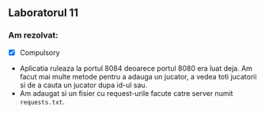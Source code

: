## Laboratorul 11

### Am rezolvat:

* [x] Compulsory
* Aplicatia ruleaza la portul 8084 deoarece portul 8080 era luat deja. 
Am facut mai multe metode pentru a adauga un jucator, a vedea 
toti jucatorii si de a cauta un jucator dupa id-ul sau. 
* Am adaugat si un fisier cu request-urile facute catre server numit 
`requests.txt`.

